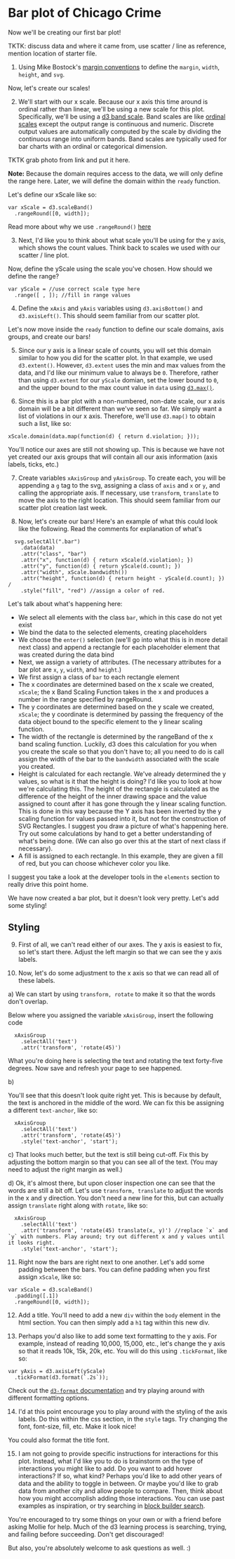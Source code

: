 # Bar plot of Chicago Crime

Now we'll be creating our first bar plot!

TKTK: discuss data and where it came from, use scatter / line as reference, mention location of starter file.

1. Using Mike Bostock's [margin conventions](https://bl.ocks.org/mbostock/3019563) to define the `margin`, `width`, `height`, and `svg`.

Now, let's create our scales! 

2. We'll start with our x scale. Because our x axis this time around is ordinal rather than linear, we'll be using a new scale for this plot. Specifically, we'll be using a [d3 band scale](https://github.com/d3/d3-scale/blob/master/README.md#scaleBand). Band scales are like [ordinal scales](https://github.com/d3/d3-scale/blob/master/README.md#ordinal-scales) except the output range is continuous and numeric. Discrete output values are automatically computed by the scale by dividing the continuous range into uniform bands. Band scales are typically used for bar charts with an ordinal or categorical dimension. 

TKTK grab photo from link and put it here.

**Note:** Because the domain requires access to the data, we will only define the range here. Later, we will define the domain within the `ready` function.

Let's define our xScale like so:

```
var xScale = d3.scaleBand()
  .rangeRound([0, width]);
```

Read more about why we use `.rangeRound()` [here](https://github.com/d3/d3-scale#continuous_rangeRound)

3. Next, I'd like you to think about what scale you'll be using for the y axis, which shows the count values. Think back to scales we used with our scatter / line plot. 

Now, define the yScale using the scale you've chosen. How should we define the range?

```
var yScale = //use correct scale type here
  .range([ , ]); //fill in range values
```

4. Define the `xAxis` and `yAxis` variables using `d3.axisBottom()` and `d3.axisLeft()`. This should seem familiar from our scatter plot. 

Let's now move inside the `ready` function to define our scale domains, axis groups, and create our bars!

5. Since our y axis is a linear scale of counts, you will set this domain similar to how you did for the scatter plot. In that example, we used `d3.extent()`. However, `d3.extent` uses the min and max values from the data, and I'd like our minimum value to always be `0`. Therefore, rather than using `d3.extent` for our `yScale` domian, set the lower bound to `0`, and the upper bound to the max count value in `data` using [`d3.max()`](https://github.com/d3/d3-array#max).

6. Since this is a bar plot with a non-numbered, non-date scale, our x axis domain will be a bit different than we've seen so far. We simply want a list of violations in our x axis. Therefore, we'll use `d3.map()` to obtain such a list, like so:

```
xScale.domain(data.map(function(d) { return d.violation; }));
```

You'll notice our axes are still not showing up. This is because we have not yet created our axis groups that will contain all our axis information (axis labels, ticks, etc.)

7. Create variables `xAxisGroup` and `yAxisGroup`. To create each, you will be appending a `g` tag to the svg, assigning a class of `axis` and `x` or `y`, and calling the appropriate axis. If necessary, use `transform`, `translate` to move the axis to the right location. This should seem familiar from our scatter plot creation last week. 

8. Now, let's create our bars! Here's an example of what this could look like the following. Read the comments for explanation of what's 

```
  svg.selectAll(".bar") 
    .data(data) 
    .attr("class", "bar")
    .attr("x", function(d) { return xScale(d.violation); }) 
    .attr("y", function(d) { return yScale(d.count); })
    .attr("width", xScale.bandwidth()) 
    .attr("height", function(d) { return height - yScale(d.count); }) /
    .style("fill", "red") //assign a color of red.
```

Let's talk about what's happening here:

- We select all elements with the class `bar`, which in this case do not yet exist
- We bind the data to the selected elements, creating placeholders
- We choose the `enter()` selection (we'll go into what this is in more detail next class) and append a rectangle for each placeholder element that was created during the data bind
- Next, we assign a variety of attributes. (The necessary attributes for a bar plot are `x`, `y`, `width`, and `height`.)
- We first assign a class of `bar` to each rectangle element
- The x coordinates are determined based on the x scale we created, `xScale`; the x Band Scaling Function takes in the x and produces a number in the range specified by rangeRound.
- The y coordinates are determined based on the y scale we created, `xScale`; the y coordinate is determined by passing the frequency of the data object bound to the specific element to the y linear scaling function.
- The width of the rectangle is determined by the rangeBand of the x band scaling function. Luckily, d3 does this calculation for you when you create the scale so that you don't have to; all you need to do is call assign the width of the bar to the `bandwidth` associated with the scale you created.
- Height is calculated for each rectangle. We've already determined the y values, so what is it that the height is doing? I'd like you to look at how we're calculating this. The height of the rectangle is calculated as the difference of the height of the inner drawing space and the value assigned to count after it has gone through the y linear scaling function. This is done in this way because the Y axis has been inverted by the y scaling function for values passed into it, but not for the construction of SVG Rectangles. I suggest you draw a picture of what's happening here. Try out some calculations by hand to get a better understanding of what's being done. (We can also go over this at the start of next class if necessary). 
- A fill is assigned to each rectangle. In this example, they are given a fill of red, but you can choose whichever color you like.

I suggest you take a look at the developer tools in the `elements` section to really drive this point home.

We have now created a bar plot, but it doesn't look very pretty. Let's add some styling!

## Styling

9. First of all, we can't read either of our axes. The y axis is easiest to fix, so let's start there. Adjust the left margin so that we can see the y axis labels.

10. Now, let's do some adjustment to the x axis so that we can read all of these labels. 

a) We can start by using `transform, rotate` to make it so that the words don't overlap. 

Below where you assigned the variable `xAxisGroup`, insert the following code

```
  xAxisGroup
    .selectAll('text')
    .attr('transform', 'rotate(45)')
```

What you're doing here is selecting the text and rotating the text forty-five degrees. Now save and refresh your page to see happened.

b) 

You'll see that this doesn't look quite right yet. This is because by default, the text is anchored in the middle of the word. We can fix this be assigning a different `text-anchor`, like so:

```
  xAxisGroup
    .selectAll('text')
    .attr('transform', 'rotate(45)')
    .style('text-anchor', 'start');
```

c) That looks much better, but the text is still being cut-off. Fix this by adjusting the bottom margin so that you can see all of the text. (You may need to adjust the right margin as well.)

d) Ok, it's almost there, but upon closer inspection one can see that the words are still a bit off. Let's use `transform, translate` to adjust the words in the x and y direction. You don't need a new line for this, but can actually assign `translate` right along with `rotate`, like so:

```
  xAxisGroup
    .selectAll('text')
    .attr('transform', 'rotate(45) translate(x, y)') //replace `x` and `y` with numbers. Play around; try out different x and y values until it looks right.
    .style('text-anchor', 'start');
```

11. Right now the bars are right next to one another. Let's add some padding between the bars. You can define padding when you first assign `xScale`, like so:

```
var xScale = d3.scaleBand()
  .padding([.1])
  .rangeRound([0, width]);
```

12. Add a title. You'll need to add a new `div` within the `body` element in the html section. You can then simply add a `h1` tag within this new div.

13. Perhaps you'd also like to add some text formatting to the y axis. For example, instead of reading 10,000, 15,000, etc., let's change the y axis so that it reads 10k, 15k, 20k, etc. You will do this using `.tickFormat`, like so:

```
var yAxis = d3.axisLeft(yScale)
  .tickFormat(d3.format(`.2s`));
```

Check out the [`d3-format` documentation](https://github.com/d3/d3-format) and try playing around with different formatting options.

14. I'd at this point encourage you to play around with the styling of the axis labels. Do this within the css section, in the `style` tags. Try changing the font, font-size, fill, etc. Make it look nice! 

You could also format the title font.

15. I am not going to provide specific instructions for interactions for this plot. Instead, what I'd like you to do is brainstorm on the type of interactions you might like to add. Do you want to add hover interactions? If so, what kind? Perhaps you'd like to add other years of data and the ability to toggle in between. Or maybe you'd like to grab data from another city and allow people to compare. Then, think about how you might accomplish adding those interactions. You can use past examples as inspiration, or try searching in [block builder search](https://blockbuilder.org/search). 

You're encouraged to try some things on your own or with a friend before asking Mollie for help. Much of the d3 learning process is searching, trying, and failing before succeeding. Don't get discouraged! 

But also, you're absolutely welcome to ask questions as well. :) 
